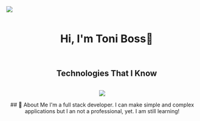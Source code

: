 <img src="https://user-images.githubusercontent.com/73097560/115834477-dbab4500-a447-11eb-908a-139a6edaec5c.gif">

<div id="user-content-toc">
  <ul align="center">
    <summary><h1 style="display: inline-block"> Hi, I'm Toni Boss👋</h1></summary>
  </ul>
</div>

  <div id="user-content-toc">
    <ul align="center">
      <summary><h2 style="display: inline-block">Technologies That I Know</h2></summary>
    </ul>
  </div>
 <p align="center">
  <a href="https://skillicons.dev">
    <img src="https://skillicons.dev/icons?i=js,html,css,arduino,py,qt,replit,bots,git,mysql,unreal,unity,pr" />
  </a>
</p>

<div align="center">
## 🚀 About Me
I'm a full stack developer. I can make simple and complex applications but I an not a professional, yet. I am still learning!
</div>
